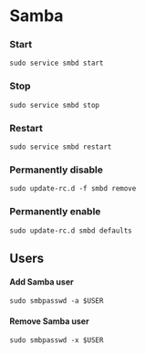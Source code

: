 # Samba

### Start

```shell
sudo service smbd start
```

### Stop

```shell
sudo service smbd stop
```

### Restart

```shell
sudo service smbd restart
```

### Permanently disable

```shell
sudo update-rc.d -f smbd remove
```

### Permanently enable

```shell
sudo update-rc.d smbd defaults
```

## Users

#### Add Samba user

```shell
sudo smbpasswd -a $USER
```

#### Remove Samba user

```shell
sudo smbpasswd -x $USER
```
